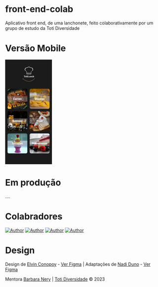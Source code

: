 # front-end-colab

Aplicativo front end, de uma lanchonete, feito colaborativamente por um grupo de estudo da Toti Diversidade

# Versão Mobile

<div>
  <img 
    alt="Captura de pantalla do aplicativo, tem a logomarca de uma lancheria e 6 card com imagens de comidas as quais representam as categorias deste aplicativo"
    src="https://raw.githubusercontent.com/nadiduno/totiLunch/main/.github/imgApp.png" 
    width="30%"
  >
  <br />
</div>

# Em produção

....

# Colabradores

[![Author](https://img.shields.io/badge/Back-end-Eduardo%20Lizarraga-blue%20)](https://github.com/elizarraga27)
[![Author](https://img.shields.io/badge/Back-end-Esmirna%20Mariño-blue%20)](https://github.com/EsmirnaM/)
[![Author](https://img.shields.io/badge/Back-end-Paula%20Gimenez-blue%20)](https://github.com/pbgv2705)
[![Author](https://img.shields.io/badge/Front-End-Nadi%20Duno-blue%20)](https://github.com/nadiduno)


# Design

Design de  [Elvin Conopoy](https://www.linkedin.com/in/eefracotor/) - [Ver Figma](https://www.figma.com/file/EYsMdApm8TqzgQpYrA16M3/front-end-colab?type=design&node-id=0-1&mode=design&t=c72pU6knhfrfcYCd-0)
| Adaptações de [Nadi Duno](https://www.linkedin.com/in/nadiduno/) - [Ver Figma](https://www.figma.com/file/AYkZ3LlNPh5huIE1FH1Wuh/front-end-colab-(Copy)?type=design&node-id=0-1&mode=design&t=Z9jnlQ01DDN2WkUa-0)

Mentora [Barbara Nery](https://www.linkedin.com/in/barbarafnery/) | [Toti Diversidade](https://totidiversidade.com.br/) © 2023





